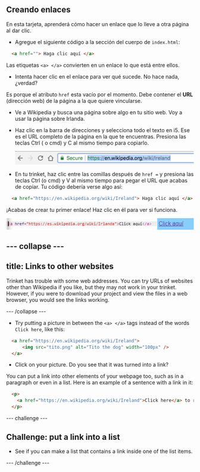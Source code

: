 ## Creando enlaces

En esta tarjeta, aprenderá cómo hacer un enlace que lo lleve a otra página al dar clic.

- Agregue el siguiente código a la sección del cuerpo de `index.html`:

```html
  <a href=""> Haga clic aquí </a>
```

Las etiquetas `<a> </a>` convierten en un enlace lo que está entre ellos.

- Intenta hacer clic en el enlace para ver qué sucede. No hace nada, ¿verdad?

Es porque el atributo `href` esta vacío por el momento. Debe contener el **URL** (dirección web) de la página a la que quiere vincularse.

- Ve a Wikipedia y busca una página sobre algo en tu sitio web. Voy a usar la página sobre Irlanda.

- Haz clic en la barra de direcciones y selecciona todo el texto en i5. Ese es el URL completo de la página en la que te encuentras. Presiona las teclas <kdb>Ctrl</kdb> ( o <kdb>cmd</kdb>) y <kdb>C</kdb> al mismo tiempo para copiarlo.
    
    ![URL in address bar](images/AddressBarURL.png)

- En tu trinket, haz clic entre las comillas después de ` href = ` y presiona las teclas <kdb>Ctrl</kdb> (o <kdb>cmd</kdb>) y <kdb>V</kdb> al mismo tiempo para pegar el URL que acabas de copiar. Tu código debería verse algo así:

```html
  <a href="https://en.wikipedia.org/wiki/Ireland"> Haga clic aquí </a>
```

¡Acabas de crear tu primer enlace! Haz clic en él para ver si funciona.

![Link tag](images/egLinkTagWithURL.png)

## \--- collapse \---

## title: Links to other websites

Trinket has trouble with some web addresses. You can try URLs of websites other than Wikipedia if you like, but they may not work in your trinket. However, if you were to download your project and view the files in a web browser, you would see the links working.

\--- /collapse \---

- Try putting a picture in between the `<a> </a>` tags instead of the words `Click here`, like this:

```html
  <a href="https://en.wikipedia.org/wiki/Ireland">
      <img src="tito.png" alt="Tito the dog" width="100px" />
  </a>
```

- Click on your picture. Do you see that it was turned into a link?

You can put a link into other elements of your webpage too, such as in a paragraph or even in a list. Here is an example of a sentence with a link in it:

```html
  <p>
    <a href="https://en.wikipedia.org/wiki/Ireland">Click here</a> to read the Wikipedia page!
  </p>
```

\--- challenge \---

## Challenge: put a link into a list

- See if you can make a list that contains a link inside one of the list items.

\--- /challenge \---